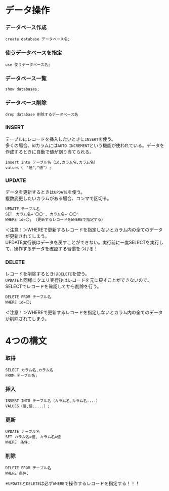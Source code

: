 # データ操作
### データベース作成
`create database データベース名;`

### 使うデータベースを指定
`use 使うデータベース名;`

### データベース一覧
`show databases;`

### データベース削除
`drop database 削除するデータベース名`
### INSERT
テーブルにレコードを挿入したいときに`INSERT`を使う。<br>
多くの場合、idカラムには`AUTO INCREMENT`という機能が使われている。データを作成するときに自動で値が割り当てられる。
```
insert into テーブル名（id,カラム名,カラム名）
values（　"値","値"）;
```

### UPDATE
データを更新するときは`UPDATE`を使う。<br>
複数変更したいカラムがある場合、コンマで区切る。
```
UPDATE テーブル名
SET　カラム名='〇〇', カラム名='〇〇'
WHERE id=〇;　（更新するレコードをWHEREで指定する）
```
＜注意！＞WHEREで更新するレコードを指定しないとカラム内の全てのデータが更新されてしまう。<br>
UPDATE実行後はデータを戻すことができない。実行前に一度SELECTを実行して、操作するデータを確認する習慣をつける！


### DELETE
レコードを削除するときは`DELETE`を使う。<br>
`UPDATE`と同様にクエリ実行後はレコードを元に戻すことができないので、SELECTでレコードを確認してから削除を行う。
```
DELETE FROM テーブル名
WHERE id=〇;
```
＜注意！＞WHEREで更新するレコードを指定しないとカラム内の全てのデータが削除されてしまう。

# 4つの構文
### 取得
```
SELECT カラム名,カラム名
FROM テーブル名;
```
### 挿入
```
INSERT INTO テーブル名（カラム名,カラム名....）
VALUES（値,値.....）;
```
### 更新
```
UPDATE テーブル名
SET カラム名=値, カラム名=値
WHERE　条件;
```
### 削除
```
DELETE FROM テーブル名
WHERE 条件;
```
※`UPDATE`と`DELETE`は必ず`WHERE`で操作するレコードを指定する！！！
